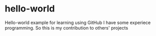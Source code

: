 # hello-world
Hello-world example for learning using GitHub
I have some experiece programming. So this is my contribution to others' projects
